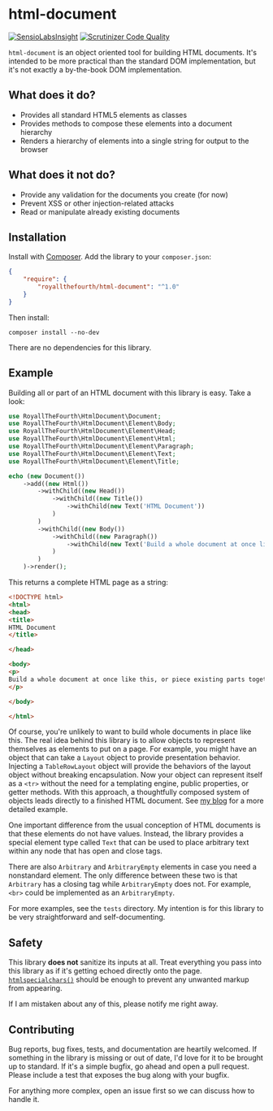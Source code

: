 # html-document

[![SensioLabsInsight](https://insight.sensiolabs.com/projects/ee8a0fc2-0db8-45b2-86b9-35ff7e165b4c/mini.png)](https://insight.sensiolabs.com/projects/ee8a0fc2-0db8-45b2-86b9-35ff7e165b4c)
[![Scrutinizer Code Quality](https://scrutinizer-ci.com/g/royallthefourth/html-document/badges/quality-score.png?b=master)](https://scrutinizer-ci.com/g/royallthefourth/html-document/?branch=master)

`html-document` is an object oriented tool for building HTML documents.
It's intended to be more practical than the standard DOM implementation, but it's not exactly a by-the-book DOM implementation.

## What does it do?
* Provides all standard HTML5 elements as classes
* Provides methods to compose these elements into a document hierarchy
* Renders a hierarchy of elements into a single string for output to the browser

## What does it not do?
* Provide any validation for the documents you create (for now)
* Prevent XSS or other injection-related attacks
* Read or manipulate already existing documents

## Installation
Install with [Composer](https://getcomposer.org/).
Add the library to your `composer.json`:

```json
{
    "require": {
        "royallthefourth/html-document": "^1.0"
    }
}
```
Then install:
```
composer install --no-dev
```

There are no dependencies for this library.

## Example
Building all or part of an HTML document with this library is easy. Take a look:
```php
use RoyallTheFourth\HtmlDocument\Document;
use RoyallTheFourth\HtmlDocument\Element\Body;
use RoyallTheFourth\HtmlDocument\Element\Head;
use RoyallTheFourth\HtmlDocument\Element\Html;
use RoyallTheFourth\HtmlDocument\Element\Paragraph;
use RoyallTheFourth\HtmlDocument\Element\Text;
use RoyallTheFourth\HtmlDocument\Element\Title;

echo (new Document())
    ->add((new Html())
        ->withChild((new Head())
            ->withChild((new Title())
                ->withChild(new Text('HTML Document'))
            )
        )
        ->withChild((new Body())
            ->withChild((new Paragraph())
                ->withChild(new Text('Build a whole document at once like this, or piece existing parts together'))
            )
        )
    )->render();
```

This returns a complete HTML page as a string:

```html
<!DOCTYPE html>
<html>
<head>
<title>
HTML Document
</title>

</head>

<body>
<p>
Build a whole document at once like this, or piece existing parts together
</p>

</body>

</html>

```

Of course, you're unlikely to want to build whole documents in place like this.
The real idea behind this library is to allow objects to represent themselves as elements to put on a page.
For example, you might have an object that can take a `Layout` object to provide presentation behavior.
Injecting a `TableRowLayout` object will provide the behaviors of the layout object without breaking encapsulation.
Now your object can represent itself as a `<tr>` without the need for a templating engine, public properties, or getter methods.
With this approach, a thoughtfully composed system of objects leads directly to a finished HTML document.
See [my blog](https://royall.us/ditch-the-template-system/) for a more detailed example.

One important difference from the usual conception of HTML documents is that these elements do not have values.
Instead, the library provides a special element type called `Text` that can be used to place arbitrary text within any node that has open and close tags.

There are also `Arbitrary` and `ArbitraryEmpty` elements in case you need a nonstandard element.
The only difference between these two is that `Arbitrary` has a closing tag while `ArbitraryEmpty` does not.
For example, `<br>` could be implemented as an `ArbitraryEmpty`.

For more examples, see the `tests` directory.
My intention is for this library to be very straightforward and self-documenting.

## Safety
This library **does not** sanitize its inputs at all.
Treat everything you pass into this library as if it's getting echoed directly onto the page.
[`htmlspecialchars()`](http://php.net/htmlspecialchars) should be enough to prevent any unwanted markup from appearing.

If I am mistaken about any of this, please notify me right away.

## Contributing
Bug reports, bug fixes, tests, and documentation are heartily welcomed.
If something in the library is missing or out of date, I'd love for it to be brought up to standard.
If it's a simple bugfix, go ahead and open a pull request.
Please include a test that exposes the bug along with your bugfix.

For anything more complex, open an issue first so we can discuss how to handle it.
